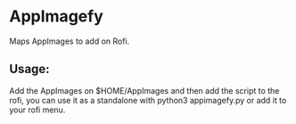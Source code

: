 # AppImagefy
Maps AppImages to add on Rofi.

## Usage:
Add the AppImages on $HOME/AppImages and then add the script to the rofi, you can use it as a standalone with python3 appimagefy.py or add it to your rofi menu.
